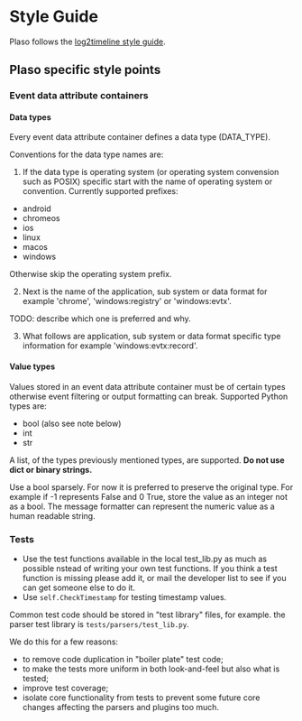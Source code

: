 # Style Guide

Plaso follows the [log2timeline style guide](https://github.com/log2timeline/l2tdocs/blob/master/process/Style-guide.md).

## Plaso specific style points

### Event data attribute containers

#### Data types

Every event data attribute container defines a data type (DATA_TYPE).

Conventions for the data type names are:

1) If the data type is operating system (or operating system convension such as
POSIX) specific start with the name of operating system or convention.
Currently supported prefixes:

* android
* chromeos
* ios
* linux
* macos
* windows

Otherwise skip the operating system prefix.

2) Next is the name of the application, sub system or data format for example
'chrome', 'windows:registry' or 'windows:evtx'.

TODO: describe which one is preferred and why.

3) What follows are application, sub system or data format specific type
information for example 'windows:evtx:record'.

#### Value types

Values stored in an event data attribute container must be of certain types
otherwise event filtering or output formatting can break. Supported Python types
are:

* bool (also see note below)
* int
* str

A list, of the types previously mentioned types, are supported. **Do not use
dict or binary strings.**

Use a bool sparsely. For now it is preferred to preserve the original type.
For example if -1 represents False and 0 True, store the value as an integer
not as a bool. The message formatter can represent the numeric value as a
human readable string.

### Tests

* Use  the test functions available in the local test_lib.py as much as possible
 nstead of writing your own test functions. If you think a test function is 
 missing please add it, or mail the developer list to see if you can get someone 
 else to do it.
* Use `self.CheckTimestamp` for testing timestamp values.

Common test code should be stored in "test library" files, for example. the parser test 
library is `tests/parsers/test_lib.py`.

We do this for a few reasons:

* to remove code duplication in "boiler plate" test code;
* to make the tests more uniform in both look-and-feel but also what is tested;
* improve test coverage;
* isolate core functionality from tests to prevent some future core changes 
affecting the parsers and plugins too much.
